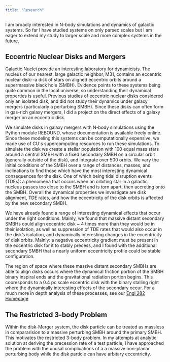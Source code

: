 ```yaml
---
title: "Research"
---
```

I am broadly interested in N-body simulations and dynamics of galactic systems.  So far I have studied systems on only parsec scales but I am eager to extend my study to larger scale and more complex systems in the future.

## Eccentric Nuclear Disks and Mergers
Galactic Nuclei provide an interesting laboratory for dynamicists. The nucleus of our nearest, large galactic neighbor, M31, contains an eccentric nuclear disk--a disk of stars on aligned eccentric orbits around a supermassive black hole (SMBH).  Evidence points to these systems being quite common in the local universe, so understanding their dynamical properties is useful.  Previous studies of eccentric nuclear disks considered only an isolated disk, and did not study their dynamics under galaxy mergers (particularly a perturbing SMBH).  Since these disks can often form in gas-rich galaxy mergers, I did a project on the direct effects of a galaxy merger on an eccentric disk. 

We simulate disks in galaxy mergers with N-body simulations using the Python module REBOUND, whose documentation is available freely online.  Since these modeling this systems can be computationally expensive, we made use of CU's supercomputing resources to run these simulations. To simulate the disk we create a stellar population with 100 equal mass stars around a central SMBH with a fixed secondary SMBH on a circular orbit (generally outside of the disk), and integrate over 500 orbits. We vary the initial conditions of the SMBH over a range of distances, masses, and inclinations to find those which have the most interesting dynamical consequences for the disk. One of which being tidal disruption events (TDEs): a phenomena that occurs when an orbiting star in a galactic nucleus passes too close to the SMBH and is torn apart, then accreting onto the SMBH.  Overall the dynamical properties we investigate are disk alignment, TDE rates, and how the eccentricity of the disk orbits is affected by the new secondary SMBH.

We have already found a range of interesting dynamical effects that occur under the right conditions. Mainly, we found that massive distant secondary SMBHs could align eccentric disk ~ 4 times more than they would be in their isolation, as well as suppression of TDE rates that would also occur in the disk’s isolation, and dynamically interesting changes in the eccentricity of disk orbits. Mainly: a negative eccentricity gradient must be present in the eccentric disk for it to stably precess, and I found with the additional secondary SMBH that a nearly uniform eccentricity profile could be stable configuration.

The region of space where these massive distant secondary SMBHs are able to align disks occurs where the dynamical friction portion of the SMBH binary inspiral ends and the gravitational radiation portion begins.  This cooresponds to a 0.4 pc scale eccentric disk with the binary stalling right where the dynamically interesting effects of the secondary occur. For a much more in depth analysis of these processes, see our 
<a href=http://courses.washington.edu/hypertxt/engl282/ target="_blank">Engl 282 Homepage</a>

## The Restricted 3-body Problem
Within the disk-Merger system, the disk particle can be treated as massless in compararision to a massive perturbing SMBH around the primary SMBH.  This motivates the restricted 3-body problem.  In my attempts at analytic solution at deriving the precession rate of a test particle, I have approached the problem with the unusal complications of a a massive non-planar perturbing body while the disk particle can have arbitary eccentricity. 

